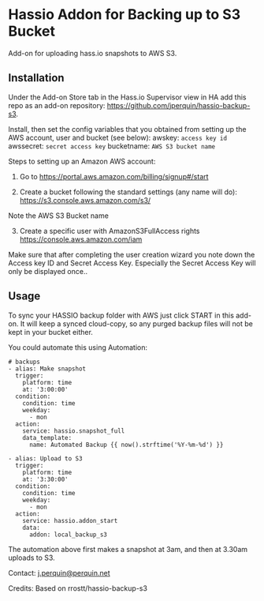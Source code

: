 # Hassio Addon for Backing up to S3 Bucket

Add-on for uploading hass.io snapshots to AWS S3.

## Installation

Under the Add-on Store tab in the Hass.io Supervisor view in HA add this repo as an add-on repository: https://github.com/jperquin/hassio-backup-s3.

Install, then set the config variables that you obtained from setting up the AWS account, user and bucket (see below):
awskey: `access key id`
awssecret: `secret access key`
bucketname: `AWS S3 bucket name`

Steps to setting up an Amazon AWS account:
1. Go to https://portal.aws.amazon.com/billing/signup#/start

2. Create a bucket following the standard settings (any name will do):
https://s3.console.aws.amazon.com/s3/

Note the AWS S3 Bucket name

3. Create a specific user with AmazonS3FullAccess rights
https://console.aws.amazon.com/iam

Make sure that after completing the user creation wizard you note down the Access key ID and Secret Access Key. Especially the Secret Access Key will only be displayed once..


## Usage
To sync your HASSIO backup folder with AWS just click START in this add-on. It will keep a synced cloud-copy, so any purged backup files will not be kept in your bucket either. 

You could automate this using Automation:

```
# backups
- alias: Make snapshot
  trigger:
    platform: time
    at: '3:00:00'
  condition:
    condition: time
    weekday:
      - mon
  action:
    service: hassio.snapshot_full
    data_template:
      name: Automated Backup {{ now().strftime('%Y-%m-%d') }}

- alias: Upload to S3
  trigger:
    platform: time
    at: '3:30:00'
  condition:
    condition: time
    weekday:
      - mon
  action:
    service: hassio.addon_start
    data:
      addon: local_backup_s3
```

The automation above first makes a snapshot at 3am, and then at 3.30am uploads to S3.

Contact: j.perquin@perquin.net

Credits: Based on rrostt/hassio-backup-s3
